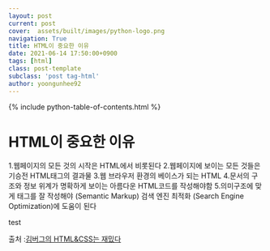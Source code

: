 ```yaml
---
layout: post
current: post
cover:  assets/built/images/python-logo.png
navigation: True
title: HTML이 중요한 이유
date: 2021-06-14 17:50:00+0900
tags: [html]
class: post-template
subclass: 'post tag-html'
author: yoongunhee92
---
```


{% include python-table-of-contents.html %}

<h1>HTML이 중요한 이유</h1>

1.웹페이지의 모든 것의 시작은 HTML에서 비롯된다
2.웹페이지에 보이는 모든 것들은 기승전 HTML태그의 결과물
3.웹 브라우저 환경의 베이스가 되는 HTML
4.문서의 구조와 정보 위계가 명확하게 보이는 아름다운 HTML코드를 작성해야함
5.의미구조에 맞게 태그를 잘 작성해야 (Semantic Markup)
검색 엔진 최적화 (Search Engine Optimization)에 도움이 된다

test

 
출처 :<a href="https://edu.goorm.io/learn/lecture/20583/%25EA%25B9%2580%25EB%25B2%2584%25EA%25B7%25B8%25EC%259D%2598-html-css%25EB%258A%2594-%25EC%259E%25AC%25EB%25B0%258C%25EB%258B%25A4" tatget="_blank" rel="noopener noreferrer" >김버그의 HTML&CSS는 재밌다</a>


